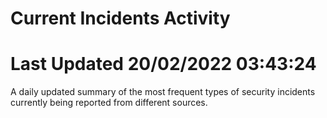 # Current Incidents Activity 
# Last Updated 20/02/2022 03:43:24 

 A daily updated summary of the most frequent types of security incidents currently being reported from different sources.


